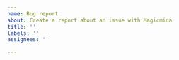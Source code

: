 ```yaml
---
name: Bug report
about: Create a report about an issue with Magicmida
title: ''
labels: ''
assignees: ''

---
```


<!--
Please note: If you don't provide your binary (including dependent libraries), I cannot help you.
If you don't want to post it publicly, you can contact me on Discord. Name is the same as here.
-->
